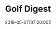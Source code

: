 ---
_schema: default
seo:
  meta_description: >-
    West coast photographer Jesse Rieser photographs Golf Legend Jack Nicklaus
    for Golf Digest. 
  meta_title: Golf Digest Jack Vs. Nicklaus
title: Golf Digest
collection_meta: Jack Vs. Nicklaus
collection_meta_2: The Legal Battle Against His Own Company
collection_description: >-
  How did the game's greatest champion become embroiled in a lawsuit against the
  company he founded?
collection_description_alignment: center
slug: golfdigest-nicklaus
collection_blocks:
  - _bookshop_name: collections/media-row-start
    row_alignment: between
  - _bookshop_name: collections/media-element
    image: https://d1sf55qlb7p6hz.cloudfront.net/nicklaus_recolor-2.jpg
    width: '66'
    margin_y: '100'
    margin_left: '20'
    margin_right: '0'
    align_y: center
    color: '#e1f3dd'
    caption:
  - _bookshop_name: collections/media-row
    row_alignment: between
  - _bookshop_name: collections/media-element
    image: https://d1sf55qlb7p6hz.cloudfront.net/nicklaus_recolor-6.jpg
    width: '25'
    margin_y: '100'
    margin_left: '5'
    margin_right: '0'
    align_y: center
    color: '#e1f9fb'
    caption:
  - _bookshop_name: collections/media-element
    image: https://d1sf55qlb7p6hz.cloudfront.net/nicklaus_recolor-3.jpg
    width: '33'
    margin_y: '400'
    margin_left: '0'
    margin_right: '25'
    align_y: center
    color: '#fbebd6'
    caption:
  - _bookshop_name: collections/media-row
    row_alignment: between
  - _bookshop_name: collections/media-element
    image: https://d1sf55qlb7p6hz.cloudfront.net/nicklaus_recolor-4.jpg
    width: '20'
    margin_y: '100'
    margin_left: '30'
    margin_right: '0'
    align_y: start
    color: '#e4f6fe'
    caption:
  - _bookshop_name: collections/media-row
    row_alignment: between
  - _bookshop_name: collections/media-element
    image: https://d1sf55qlb7p6hz.cloudfront.net/nicklaus_recolor-1.jpg
    width: '90'
    margin_y: '100'
    margin_left: '5'
    margin_right: '0'
    align_y: center
    color: '#ffd9cf'
    caption:
  - _bookshop_name: collections/media-row
    row_alignment: between
  - _bookshop_name: collections/media-element
    image: https://d1sf55qlb7p6hz.cloudfront.net/nicklaus_recolor-5.jpg
    width: '33'
    margin_y: '100'
    margin_left: '50'
    margin_right: '0'
    align_y: center
    color: '#f7f7d0'
    caption: ''
  - _bookshop_name: collections/media-row-end
collection_cover: https://d1sf55qlb7p6hz.cloudfront.net/nicklaus_recolor-1.jpg
collection_cover_mobile: https://d1sf55qlb7p6hz.cloudfront.net/nicklaus-cover-vert-1.jpg
collection_filter: Commissioned + Stock
collection_category:
  - Studio
  - Editorial
  - Color
  - Portraits
date: 2019-05-01T07:00:00Z
theme_color: '#9ec487'
theme_color_all_works: '#ffe05a'
logo: https://d1sf55qlb7p6hz.cloudfront.net/logo-adidas-8.png
cover_image: https://d1sf55qlb7p6hz.cloudfront.net/nicklaus-24.jpg
collection_preview:
  - https://d1sf55qlb7p6hz.cloudfront.net/nicklaus_4x3-2.jpg
  - https://d1sf55qlb7p6hz.cloudfront.net/nicklaus_4x3-1.jpg
  - https://d1sf55qlb7p6hz.cloudfront.net/nicklaus_4x3-3.jpg
  - https://d1sf55qlb7p6hz.cloudfront.net/jack_4x3-5.jpg
  - https://d1sf55qlb7p6hz.cloudfront.net/nicklaus-2.jpg
collection_content: ''
collection_awards: []
collection_press: []
collection_exhibition: []
collection_overview: false
collection_grid: false
collection_archive: false
collection_hidden: false
hide_footer: true
navigation_theme: white
px_extra: true
row_alignment: between
---